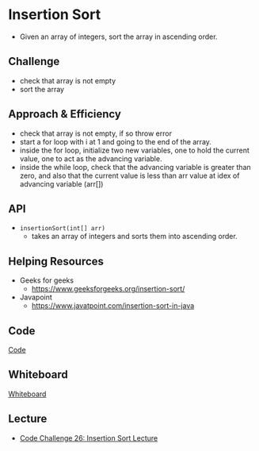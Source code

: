 # Insertion Sort
- Given an array of integers, sort the array in ascending order.  


## Challenge
- check that array is not empty
- sort the array

## Approach & Efficiency
- check that array is not empty, if so throw error
- start a for loop with i at 1 and going to the end of the array.
- inside the for loop, initialize two new variables, one to hold the current value, one to act as the advancing variable.
- inside the while loop, check that the advancing variable is greater than zero, and also that the current value is less than arr value at idex of advancing variable (arr[<advancing variable>])

## API
- ```insertionSort(int[] arr)```
  - takes an array of integers and sorts them into ascending order. 


## Helping Resources
- Geeks for geeks
  - https://www.geeksforgeeks.org/insertion-sort/
- Javapoint
  - https://www.javatpoint.com/insertion-sort-in-java
 

## Code
[Code](../../src/main/java/code401Challenges/InsertionSort.java)

## Whiteboard
[Whiteboard](../img/InsertionSortWB.jpg)

## Lecture
- [Code Challenge 26: Insertion Sort Lecture](./InsertionSortLecture.md)
